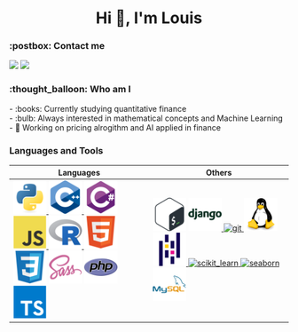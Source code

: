 <h1 align="center">Hi 👋, I'm Louis</h1>
<h3>:postbox: Contact me</h3>
<a href="mailto:louis.schirra02@gmail.com"><img src="https://img.shields.io/badge/Gmail-D14836?style=for-the-badge&logo=gmail&logoColor=white"></a>
<a href="https://www.linkedin.com/in/louisschirra/" target="_blank"><img src="https://img.shields.io/badge/LinkedIn-0077B5?style=for-the-badge&logo=linkedin&logoColor=white"></a>

<h3>:thought_balloon: Who am I</h3>
<p>
- :books: Currently studying quantitative finance<br>
- :bulb: Always interested in mathematical concepts and Machine Learning<br>
- 🔭 Working on pricing alrogithm and AI applied in finance
</p>
  
<h3 align="left">Languages and Tools</h3>
<table>
  <thead>
    <tr>
      <th width="50%">Languages</th>
      <th width="50%">Others</th>
    </tr>
  </thead>
  <tbody>
    <tr>
      <td>
        <a href="https://www.python.org" target="_blank" rel="noreferrer"> <img src="https://raw.githubusercontent.com/devicons/devicon/master/icons/python/python-original.svg" alt="python" width="60" height="60"/> </a>
        <a href="https://www.w3schools.com/cpp/" target="_blank" rel="noreferrer"> <img src="https://raw.githubusercontent.com/devicons/devicon/master/icons/cplusplus/cplusplus-original.svg" alt="bash" width="60" height="60"/> </a>
        <a href="https://www.w3schools.com/cs/" target="_blank" rel="noreferrer"> <img src="https://raw.githubusercontent.com/devicons/devicon/master/icons/csharp/csharp-original.svg" alt="csharp" width="60" height="60"/> </a>
        <a href="https://developer.mozilla.org/en-US/docs/Web/JavaScript" target="_blank" rel="noreferrer"> <img src="https://raw.githubusercontent.com/devicons/devicon/master/icons/javascript/javascript-original.svg" alt="javascript" width="60" height="60"/> </a>
        <a href="https://www.w3schools.com/r/" target="_blank" rel="noreferrer"> <img src="https://raw.githubusercontent.com/devicons/devicon/master/icons/r/r-original.svg" alt="r" width="60" height="60"/> </a>
        <a href="https://www.w3schools.com/html/"><img src="https://github.com/devicons/devicon/blob/master/icons/html5/html5-original.svg" width="60" height="60"/></a>
        <a href="https://www.w3schools.com/css/"><img src="https://github.com/devicons/devicon/blob/master/icons/css3/css3-original.svg" width="60" height="60"/></a>
        <a href="https://sass-lang.com/"><img src="https://github.com/devicons/devicon/blob/master/icons/sass/sass-original.svg" width="60" height="60" /></a>
        <a href="https://www.php.net" target="_blank" rel="noreferrer"> <img src="https://raw.githubusercontent.com/devicons/devicon/master/icons/php/php-original.svg" alt="php" width="60" height="60"/> </a>
        <a href="https://www.typescriptlang.org/" target="_blank" rel="noreferrer"> <img src="https://raw.githubusercontent.com/devicons/devicon/master/icons/typescript/typescript-original.svg" alt="typescript" width="60" height="60"/> </a>
      </td>
      <td>
        <a href="https://devdocs.io/bash/"><img src="https://raw.githubusercontent.com/devicons/devicon/master/icons/bash/bash-original.svg" width="60" height="60"/></a>
        <a href="https://www.djangoproject.com/" target="_blank" rel="noreferrer"> <img src="https://github.com/devicons/devicon/blob/master/icons/django/django-plain-wordmark.svg" alt="django" width="60" height="60"/> </a>
        <a href="https://git-scm.com/" target="_blank" rel="noreferrer"> <img src="https://www.vectorlogo.zone/logos/git-scm/git-scm-icon.svg" alt="git" width="60" height="60"/> </a>
        <a href="https://www.linux.org/" target="_blank" rel="noreferrer"> <img src="https://raw.githubusercontent.com/devicons/devicon/master/icons/linux/linux-original.svg" alt="linux" width="60" height="60"/> </a>
        <a href="https://pandas.pydata.org/" target="_blank" rel="noreferrer"> <img src="https://raw.githubusercontent.com/devicons/devicon/2ae2a900d2f041da66e950e4d48052658d850630/icons/pandas/pandas-original.svg" alt="pandas" width="60" height="60"/> </a>
        <a href="https://scikit-learn.org/" target="_blank" rel="noreferrer"> <img src="https://upload.wikimedia.org/wikipedia/commons/0/05/Scikit_learn_logo_small.svg" alt="scikit_learn" width="60" height="60"/> </a>
        <a href="https://seaborn.pydata.org/" target="_blank" rel="noreferrer"> <img src="https://seaborn.pydata.org/_images/logo-mark-lightbg.svg" alt="seaborn" width="60" height="60"/> </a>
        <a href=""><img src="https://raw.githubusercontent.com/devicons/devicon/master/icons/mysql/mysql-original-wordmark.svg" width="60" height="60" /></a>
      </td>
    </tr>
  </tbody>
</table>

